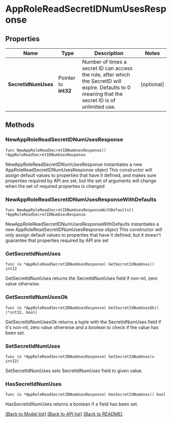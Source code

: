 # AppRoleReadSecretIDNumUsesResponse

## Properties

Name | Type | Description | Notes
------------ | ------------- | ------------- | -------------
**SecretIdNumUses** | Pointer to **int32** | Number of times a secret ID can access the role, after which the SecretID will expire. Defaults to 0 meaning that the secret ID is of unlimited use. | [optional] 

## Methods

### NewAppRoleReadSecretIDNumUsesResponse

`func NewAppRoleReadSecretIDNumUsesResponse() *AppRoleReadSecretIDNumUsesResponse`

NewAppRoleReadSecretIDNumUsesResponse instantiates a new AppRoleReadSecretIDNumUsesResponse object
This constructor will assign default values to properties that have it defined,
and makes sure properties required by API are set, but the set of arguments
will change when the set of required properties is changed

### NewAppRoleReadSecretIDNumUsesResponseWithDefaults

`func NewAppRoleReadSecretIDNumUsesResponseWithDefaults() *AppRoleReadSecretIDNumUsesResponse`

NewAppRoleReadSecretIDNumUsesResponseWithDefaults instantiates a new AppRoleReadSecretIDNumUsesResponse object
This constructor will only assign default values to properties that have it defined,
but it doesn't guarantee that properties required by API are set

### GetSecretIdNumUses

`func (o *AppRoleReadSecretIDNumUsesResponse) GetSecretIdNumUses() int32`

GetSecretIdNumUses returns the SecretIdNumUses field if non-nil, zero value otherwise.

### GetSecretIdNumUsesOk

`func (o *AppRoleReadSecretIDNumUsesResponse) GetSecretIdNumUsesOk() (*int32, bool)`

GetSecretIdNumUsesOk returns a tuple with the SecretIdNumUses field if it's non-nil, zero value otherwise
and a boolean to check if the value has been set.

### SetSecretIdNumUses

`func (o *AppRoleReadSecretIDNumUsesResponse) SetSecretIdNumUses(v int32)`

SetSecretIdNumUses sets SecretIdNumUses field to given value.

### HasSecretIdNumUses

`func (o *AppRoleReadSecretIDNumUsesResponse) HasSecretIdNumUses() bool`

HasSecretIdNumUses returns a boolean if a field has been set.


[[Back to Model list]](../README.md#documentation-for-models) [[Back to API list]](../README.md#documentation-for-api-endpoints) [[Back to README]](../README.md)


